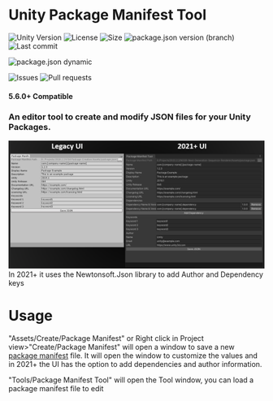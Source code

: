 # Unity Package Manifest Tool
![Unity Version](https://img.shields.io/badge/Unity-5.6%2B-blue?style=plastic) ![License](https://img.shields.io/github/license/ParkingLotGames/Unity-Lossless-Renderer?style=plastic) ![Size](https://img.shields.io/github/repo-size/ParkingLotGames/Unity-Lossless-Renderer?style=plastic) ![package.json version (branch)](https://img.shields.io/github/package-json/v/ParkingLotGames/Unity-Lossless-Renderer/main) ![Last commit](https://img.shields.io/github/last-commit/ParkingLotGames/Unity-Lossless-Renderer?style=plastic)

![package.json dynamic](https://img.shields.io/github/package-json/keywords/ParkingLotGames/Unity-Lossless-Renderer?style=plastic)

![Issues](https://img.shields.io/github/issues-raw/ParkingLotGames/Unity-Lossless-Renderer?style=plastic) ![Pull requests](https://img.shields.io/github/issues-pr-raw/ParkingLotGames/Unity-Lossless-Renderer?style=plastic)

#### 5.6.0+ Compatible
### An editor tool to create and modify JSON files for your Unity Packages.
![previe](https://github.com/ParkingLotGames/Unity-Package-Manifest-Tool/blob/main/preview.png)
In 2021+ it uses the Newtonsoft.Json library to add Author and Dependency keys

# Usage

"Assets/Create/Package Manifest" or Right click in Project view>"Create/Package Manifest" will open a window to save a new [package manifest](https://docs.unity3d.com/Manual/upm-manifestPkg.html) file. It will open the window to customize the values and in 2021+ the UI has the option to add dependencies and author information.

"Tools/Package Manifest Tool" will open the Tool window, you can load a package manifest file to edit
